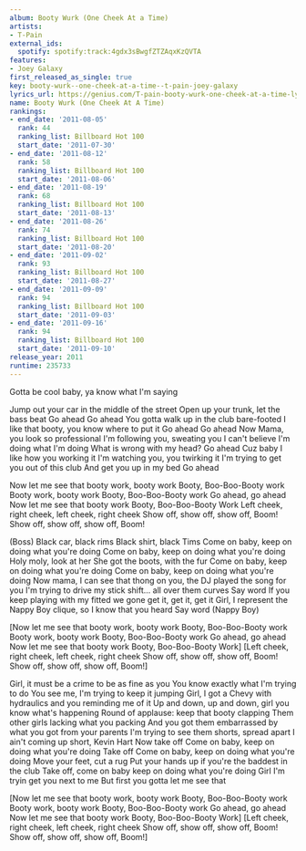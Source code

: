```yaml
---
album: Booty Wurk (One Cheek At a Time)
artists:
- T-Pain
external_ids:
  spotify: spotify:track:4gdx3sBwgfZTZAqxKzQVTA
features:
- Joey Galaxy
first_released_as_single: true
key: booty-wurk--one-cheek-at-a-time--t-pain-joey-galaxy
lyrics_url: https://genius.com/T-pain-booty-wurk-one-cheek-at-a-time-lyrics
name: Booty Wurk (One Cheek At A Time)
rankings:
- end_date: '2011-08-05'
  rank: 44
  ranking_list: Billboard Hot 100
  start_date: '2011-07-30'
- end_date: '2011-08-12'
  rank: 58
  ranking_list: Billboard Hot 100
  start_date: '2011-08-06'
- end_date: '2011-08-19'
  rank: 68
  ranking_list: Billboard Hot 100
  start_date: '2011-08-13'
- end_date: '2011-08-26'
  rank: 74
  ranking_list: Billboard Hot 100
  start_date: '2011-08-20'
- end_date: '2011-09-02'
  rank: 93
  ranking_list: Billboard Hot 100
  start_date: '2011-08-27'
- end_date: '2011-09-09'
  rank: 94
  ranking_list: Billboard Hot 100
  start_date: '2011-09-03'
- end_date: '2011-09-16'
  rank: 94
  ranking_list: Billboard Hot 100
  start_date: '2011-09-10'
release_year: 2011
runtime: 235733
---
```

Gotta be cool baby, ya know what I'm saying


Jump out your car in the middle of the street
Open up your trunk, let the bass beat
Go ahead
Go ahead
You gotta walk up in the club bare-footed
I like that booty, you know where to put it
Go ahead
Go ahead
Now Mama, you look so professional
I'm following you, sweating you
I can't believe I'm doing what I'm doing
What is wrong with my head?
Go ahead
Cuz baby I like how you working it
I'm watching you, you twirking it
I'm trying to get you out of this club
And get you up in my bed
Go ahead


Now let me see that booty work, booty work
Booty, Boo-Boo-Booty work
Booty work, booty work
Booty, Boo-Boo-Booty work
Go ahead, go ahead
Now let me see that booty work
Booty, Boo-Boo-Booty Work
Left cheek, right cheek, left cheek, right cheek
Show off, show off, show off, Boom!
Show off, show off, show off, Boom!


(Boss)
Black car, black rims
Black shirt, black Tims
Come on baby, keep on doing what you're doing
Come on baby, keep on doing what you're doing
Holy moly, look at her
She got the boots, with the fur
Come on baby, keep on doing what you're doing
Come on baby, keep on doing what you're doing
Now mama, I can see that thong on you, the DJ played the song for you
I'm trying to drive my stick shift... all over them curves
Say word
If you keep playing with my fitted we gone get it, get it, get it
Girl, I represent the Nappy Boy clique, so I know that you heard
Say word
(Nappy Boy)


[Now let me see that booty work, booty work
Booty, Boo-Boo-Booty work
Booty work, booty work
Booty, Boo-Boo-Booty work
Go ahead, go ahead
Now let me see that booty work
Booty, Boo-Boo-Booty Work]
[Left cheek, right cheek, left cheek, right cheek
Show off, show off, show off, Boom!
Show off, show off, show off, Boom!]


Girl, it must be a crime to be as fine as you
You know exactly what I'm trying to do
You see me, I'm trying to keep it jumping
Girl, I got a Chevy with hydraulics and you reminding me of it
Up and down, up and down, girl you know what's happening
Round of applause: keep that booty clapping
Them other girls lacking what you packing
And you got them embarrassed by what you got from your parents
I'm trying to see them shorts, spread apart
I ain't coming up short, Kevin Hart
Now take off
Come on baby, keep on doing what you're doing
Take off
Come on baby, keep on doing what you're doing
Move your feet, cut a rug
Put your hands up if you're the baddest in the club
Take off, come on baby keep on doing what you're doing
Girl I'm tryin get you next to me
But first you gotta let me see that


[Now let me see that booty work, booty work
Booty, Boo-Boo-Booty work
Booty work, booty work
Booty, Boo-Boo-Booty work
Go ahead, go ahead
Now let me see that booty work
Booty, Boo-Boo-Booty Work]
[Left cheek, right cheek, left cheek, right cheek
Show off, show off, show off, Boom!
Show off, show off, show off, Boom!]
